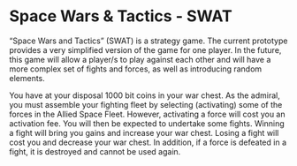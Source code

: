 # Space Wars & Tactics - SWAT

“Space Wars and Tactics” (SWAT) is a strategy game. The current prototype provides a very simplified version of the game for one player. In the future, this game will allow a player/s to play against each other and will have a more complex set of fights and forces, as well as introducing random elements.


You have at your disposal 1000 bit coins in your war chest. As the admiral, you must  assemble your fighting fleet by selecting (activating) some of the forces in the Allied Space Fleet. However, activating a force will cost you an activation fee. You will then be expected to undertake some fights. Winning a fight will bring you gains and increase your war chest. Losing a fight will cost you and decrease your war chest. In addition, if a force is defeated in a fight, it is destroyed and cannot be used again.


